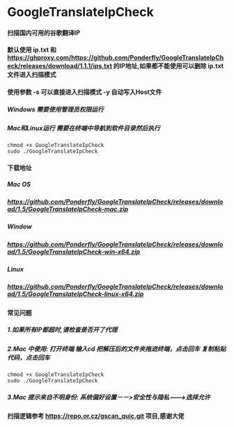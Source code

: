 # GoogleTranslateIpCheck
#### 扫描国内可用的谷歌翻译IP
#### 默认使用 ip.txt 和 https://ghproxy.com/https://github.com/Ponderfly/GoogleTranslateIpCheck/releases/download/1.1.1/ips.txt 的IP地址,如果都不能使用可以删除 ip.txt 文件进入扫描模式
#### 使用参数 -s 可以直接进入扫描模式  -y 自动写入Host文件
##### Windows 需要使用管理员权限运行
##### Mac和Linux运行 需要在终端中导航到软件目录然后执行
```
chmod +x GoogleTranslateIpCheck
sudo ./GoogleTranslateIpCheck
```

#### 下载地址

##### Mac OS
##### https://github.com/Ponderfly/GoogleTranslateIpCheck/releases/download/1.5/GoogleTranslateIpCheck-mac.zip

##### Window
##### https://github.com/Ponderfly/GoogleTranslateIpCheck/releases/download/1.5/GoogleTranslateIpCheck-win-x64.zip

##### Linux
##### https://github.com/Ponderfly/GoogleTranslateIpCheck/releases/download/1.5/GoogleTranslateIpCheck-linux-x64.zip

#### 常见问题
##### 1.如果所有IP都超时,请检查是否开了代理 
##### 2.Mac 中使用: 打开终端 输入cd 把解压后的文件夹拖进终端，点击回车 复制粘贴代码，点击回车
```
chmod +x GoogleTranslateIpCheck
sudo ./GoogleTranslateIpCheck
```
##### 3.Mac 提示来自不明身份: 系统偏好设置－－>安全性与隐私--->选择允许


#### 扫描逻辑参考 https://repo.or.cz/gscan_quic.git 项目,感谢大佬
